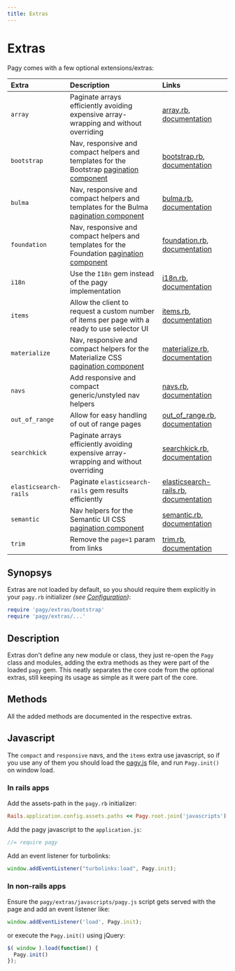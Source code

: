 ```yaml
---
title: Extras
---
```

# Extras

Pagy comes with a few optional extensions/extras:

| Extra                   | Description                                                                                                                                         | Links                                                                                                                                                              |
| :---------------------- | :-------------------------------------------------------------------------------------------------------------------------------------------------- | :----------------------------------------------------------------------------------------------------------------------------------------------------------------- |
| `array`                 | Paginate arrays efficiently avoiding expensive array-wrapping and without overriding                                                                | [array.rb](https://github.com/ddnexus/pagy/blob/master/lib/pagy/extras/array.rb), [documentation](extras/array.md)                                                 |
| `bootstrap`             | Nav, responsive and compact helpers and templates for the Bootstrap [pagination component](https://getbootstrap.com/docs/4.1/components/pagination) | [bootstrap.rb](https://github.com/ddnexus/pagy/blob/master/lib/pagy/extras/bootstrap.rb), [documentation](extras/bootstrap.md)                                     |
| `bulma`                 | Nav, responsive and compact helpers and templates for the Bulma [pagination component](https://bulma.io/documentation/components/pagination)        | [bulma.rb](https://github.com/ddnexus/pagy/blob/master/lib/pagy/extras/bulma.rb), [documentation](extras/bulma.md)                                                 |
| `foundation`            | Nav, responsive and compact helpers and templates for the Foundation [pagination component](https://foundation.zurb.com/sites/docs/pagination.html) | [foundation.rb](https://github.com/ddnexus/pagy/blob/master/lib/pagy/extras/foundation.rb), [documentation](extras/foundation.md)                                  |
| `i18n`                  | Use the `I18n` gem instead of the pagy implementation                                                                                               | [i18n.rb](https://github.com/ddnexus/pagy/blob/master/lib/pagy/extras/i81n.rb), [documentation](extras/i18n.md)                                                    |
| `items`                 | Allow the client to request a custom number of items per page with a ready to use selector UI                                                       | [items.rb](https://github.com/ddnexus/pagy/blob/master/lib/pagy/extras/items.rb), [documentation](extras/items.md)                                                 |
| `materialize`           | Nav, responsive and compact helpers for the Materialize CSS [pagination component](https://materializecss.com/pagination.html)                      | [materialize.rb](https://github.com/ddnexus/pagy/blob/master/lib/pagy/extras/materialize.rb), [documentation](extras/materialize.md)                               |
| `navs`                  | Add responsive and compact generic/unstyled nav helpers                                                                                             | [navs.rb](https://github.com/ddnexus/pagy/blob/master/lib/pagy/extras/navs.rb), [documentation](extras/navs.md)                                                    |
| `out_of_range`          | Allow for easy handling of out of range pages                                                                                                       | [out_of_range.rb](https://github.com/ddnexus/pagy/blob/master/lib/pagy/extras/out_of_range.rb), [documentation](extras/out_of_range.md)                            |
| `searchkick`            | Paginate arrays efficiently avoiding expensive array-wrapping and without overriding                                                                | [searchkick.rb](https://github.com/ddnexus/pagy/blob/master/lib/pagy/extras/searchkick.rb), [documentation](extras/searchkick.md)                                  |
| `elasticsearch-rails`   | Paginate `elasticsearch-rails` gem results efficiently                                                                                              | [elasticsearch-rails.rb](https://github.com/ddnexus/pagy/blob/master/lib/pagy/extras/elasticsearch-rails.rb), [documentation](extras/elasticsearch-rails.md)       |
| `semantic`              | Nav helpers for the Semantic UI CSS [pagination component](https://semantic-ui.com/collections/menu.html)                                           | [semantic.rb](https://github.com/ddnexus/pagy/blob/master/lib/pagy/extras/semantic.rb), [documentation](extras/semantic.md)                                        |
| `trim`                  | Remove the `page=1` param from links                                                                                                                | [trim.rb](https://github.com/ddnexus/pagy/blob/master/lib/pagy/extras/trim.rb), [documentation](extras/trim.md)                                                    |

## Synopsys

Extras are not loaded by default, so you should require them explicitly in your `pagy.rb` initializer _(see [Configuration](how-to.md#global-configuration))_:

```ruby
require 'pagy/extras/bootstrap'
require 'pagy/extras/...'
```

## Description

Extras don't define any new module or class, they just re-open the `Pagy` class and modules, adding the extra methods as they were part of the loaded `pagy` gem. This neatly separates the core code from the optional extras, still keeping its usage as simple as it were part of the core.

## Methods

All the added methods are documented in the respective extras.

## Javascript

The `compact` and `responsive` navs, and the `items` extra use javascript, so if you use any of them you should load the [pagy.js](https://github.com/ddnexus/pagy/blob/master/lib/javascripts/pagy.js) file, and run `Pagy.init()` on window load.

### In rails apps

Add the assets-path in the `pagy.rb` initializer:

```ruby
Rails.application.config.assets.paths << Pagy.root.join('javascripts')
```

Add the pagy javascript to the `application.js`:

```js
//= require pagy
```

Add an event listener for turbolinks:

```js
window.addEventListener("turbolinks:load", Pagy.init);
```

### In non-rails apps

Ensure the `pagy/extras/javascripts/pagy.js` script gets served with the page and add an event listener like:

```js
window.addEventListener('load', Pagy.init);
```

or execute the `Pagy.init()` using jQuery:

```js
$( window ).load(function() {
  Pagy.init()
});
```

